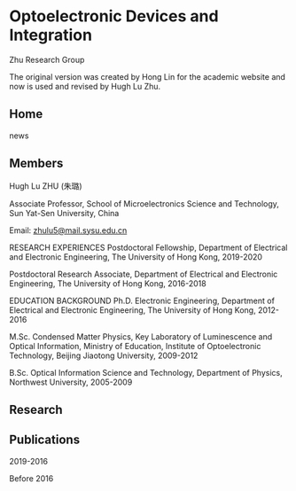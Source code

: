 # Optoelectronic Devices and Integration 
Zhu Research Group

The original version was created by Hong Lin for the academic website and now is used and revised by Hugh Lu Zhu.
## Home
news

## Members
Hugh Lu ZHU (朱璐)

Associate Professor, School of Microelectronics Science and Technology, Sun Yat-Sen University, China

Email: zhulu5@mail.sysu.edu.cn

RESEARCH EXPERIENCES
Postdoctoral Fellowship, Department of Electrical and Electronic Engineering, The University of Hong Kong, 2019-2020

Postdoctoral Research Associate, Department of Electrical and Electronic Engineering, The University of Hong Kong, 2016-2018 

EDUCATION BACKGROUND
Ph.D. Electronic Engineering, Department of Electrical and Electronic Engineering, The University of Hong Kong, 2012-2016

M.Sc. Condensed Matter Physics, Key Laboratory of Luminescence and Optical Information, Ministry of Education, Institute of Optoelectronic Technology, Beijing Jiaotong University, 2009-2012

B.Sc. Optical Information Science and Technology, Department of Physics, Northwest University, 2005-2009 

## Research 




## Publications



2019-2016

Before 2016
